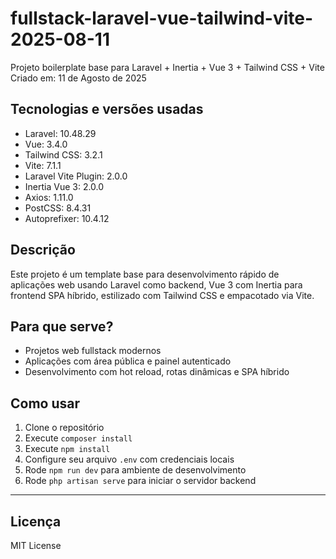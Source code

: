 # fullstack-laravel-vue-tailwind-vite-2025-08-11
Projeto boilerplate base para Laravel + Inertia + Vue 3 + Tailwind CSS + Vite  
Criado em: 11 de Agosto de 2025

## Tecnologias e versões usadas

- Laravel: 10.48.29  
- Vue: 3.4.0  
- Tailwind CSS: 3.2.1  
- Vite: 7.1.1  
- Laravel Vite Plugin: 2.0.0  
- Inertia Vue 3: 2.0.0  
- Axios: 1.11.0  
- PostCSS: 8.4.31  
- Autoprefixer: 10.4.12  

## Descrição

Este projeto é um template base para desenvolvimento rápido de aplicações web usando Laravel como backend, Vue 3 com Inertia para frontend SPA híbrido, estilizado com Tailwind CSS e empacotado via Vite.

## Para que serve?

- Projetos web fullstack modernos  
- Aplicações com área pública e painel autenticado  
- Desenvolvimento com hot reload, rotas dinâmicas e SPA híbrido  

## Como usar

1. Clone o repositório  
2. Execute `composer install`  
3. Execute `npm install`  
4. Configure seu arquivo `.env` com credenciais locais  
5. Rode `npm run dev` para ambiente de desenvolvimento  
6. Rode `php artisan serve` para iniciar o servidor backend  

---

## Licença

MIT License
